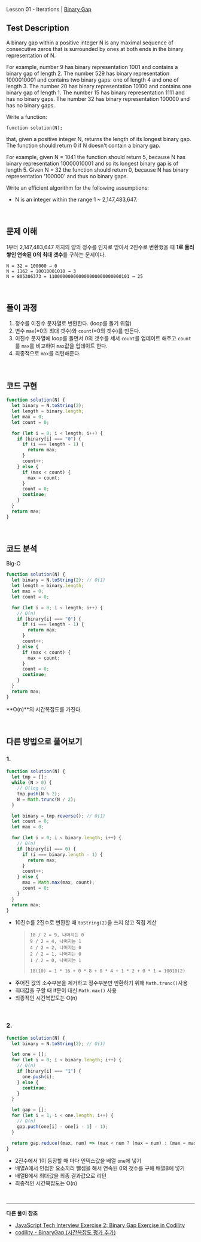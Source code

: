 Lesson 01 - Iterations | [Binary Gap](https://app.codility.com/programmers/lessons/1-iterations/binary_gap/)

## Test Description

A binary gap within a positive integer N is any maximal sequence of consecutive zeros that is surrounded by ones at both ends in the binary representation of N.

For example, number 9 has binary representation 1001 and contains a binary gap of length 2. The number 529 has binary representation 1000010001 and contains two binary gaps: one of length 4 and one of length 3. The number 20 has binary representation 10100 and contains one binary gap of length 1. The number 15 has binary representation 1111 and has no binary gaps. The number 32 has binary representation 100000 and has no binary gaps.

Write a function:

```
function solution(N);
```

that, given a positive integer N, returns the length of its longest binary gap. The function should return 0 if N doesn't contain a binary gap.

For example, given N = 1041 the function should return 5, because N has binary representation 10000010001 and so its longest binary gap is of length 5. Given N = 32 the function should return 0, because N has binary representation '100000' and thus no binary gaps.

Write an efficient algorithm for the following assumptions:

- N is an integer within the range 1 ~ 2,147,483,647.

<br />

## 문제 이해

1부터 2,147,483,647 까지의 양의 정수를 인자로 받아서 2진수로 변환했을 때 **1로 둘러쌓인 연속된 0의 최대 갯수**를 구하는 문제이다.

```
N = 32 = 100000 → 0
N = 1162 = 10010001010 → 3
N = 805306373 = 110000000000000000000000000101 → 25
```

<br />

## 풀이 과정

1. 정수를 이진수 문자열로 변환한다. (loop를 돌기 위함)
2. 변수 `max`(=0의 최대 갯수)와 `count`(=0의 갯수)를 만든다.
3. 이진수 문자열에 loop를 돌면서 0의 갯수를 세서 `count`를 업데이트 해주고 `count`를 `max`를 비교하여 `max`값을 업데이트 한다.
4. 최종적으로 `max`를 리턴해준다.

<br />

## 코드 구현

```js
function solution(N) {
  let binary = N.toString(2);
  let length = binary.length;
  let max = 0;
  let count = 0;

  for (let i = 0; i < length; i++) {
    if (binary[i] === "0") {
      if (i === length - 1) {
        return max;
      }
      count++;
    } else {
      if (max < count) {
        max = count;
      }
      count = 0;
      continue;
    }
  }
  return max;
}
```

<br />

## 코드 분석

Big-O

```js
function solution(N) {
  let binary = N.toString(2); // O(1)
  let length = binary.length;
  let max = 0;
  let count = 0;

  for (let i = 0; i < length; i++) {
    // O(n)
    if (binary[i] === "0") {
      if (i === length - 1) {
        return max;
      }
      count++;
    } else {
      if (max < count) {
        max = count;
      }
      count = 0;
      continue;
    }
  }
  return max;
}
```

**O(n)**의 시간복잡도를 가진다.

<br />

## 다른 방법으로 풀어보기

### 1.

```js
function solution(N) {
  let tmp = [];
  while (N > 0) {
    // O(log n)
    tmp.push(N % 2);
    N = Math.trunc(N / 2);
  }

  let binary = tmp.reverse(); // O(1)
  let count = 0;
  let max = 0;

  for (let i = 0; i < binary.length; i++) {
    // O(n)
    if (binary[i] === 0) {
      if (i === binary.length - 1) {
        return max;
      }
      count++;
    } else {
      max = Math.max(max, count);
      count = 0;
    }
  }
  return max;
}
```

- 10진수를 2진수로 변환할 때 `toString(2)`을 쓰지 않고 직접 계산
  > ```
  > 18 / 2 = 9, 나머지는 0
  > 9 / 2 = 4, 나머지는 1
  > 4 / 2 = 2, 나머지는 0
  > 2 / 2 = 1, 나머지는 0
  > 1 / 2 = 0, 나머지는 1
  > ```
  >
  > ```
  > 18(10) = 1 * 16 + 0 * 8 + 0 * 4 + 1 * 2 + 0 * 1 = 10010(2)
  > ```
- 주어진 값의 소수부분을 제거하고 정수부분만 반환하기 위해 `Math.trunc()`사용
- 최대값을 구할 때 if문이 대신 `Math.max()` 사용
- 최종적인 시간복잡도는 O(n)

<br />

### 2.

```js
function solution(N) {
  let binary = N.toString(2); // O(1)

  let one = [];
  for (let i = 0; i < binary.length; i++) {
    // O(n)
    if (binary[i] === "1") {
      one.push(i);
    } else {
      continue;
    }
  }

  let gap = [];
  for (let i = 1; i < one.length; i++) {
    // O(n)
    gap.push(one[i] - one[i - 1] - 1);
  }

  return gap.reduce((max, num) => (max < num ? (max = num) : (max = max)), 0); // O(n)
}
```

- 2진수에서 1이 등장할 때 마다 인덱스값을 배열 `one`에 넣기
- 배열A에서 인접한 요소끼리 뺄셈을 해서 연속된 0의 갯수를 구해 배열B에 넣기
- 배열B에서 최대값을 최종 결과값으로 리턴
- 최종적인 시간복잡도는 O(n)

<br />

---

**다른 풀이 참조**

- [JavaScript Tech Interview Exercise 2: Binary Gap Exercise in Codility](http://www.zsoltnagy.eu/javascript-tech-interview-exercise-2-binary-gap-exercise-in-codility/)
- [codility - BinaryGap (시간복잡도 평가 추가)](https://wayhome25.github.io/algorithm/2017/04/24/binarygap/)
